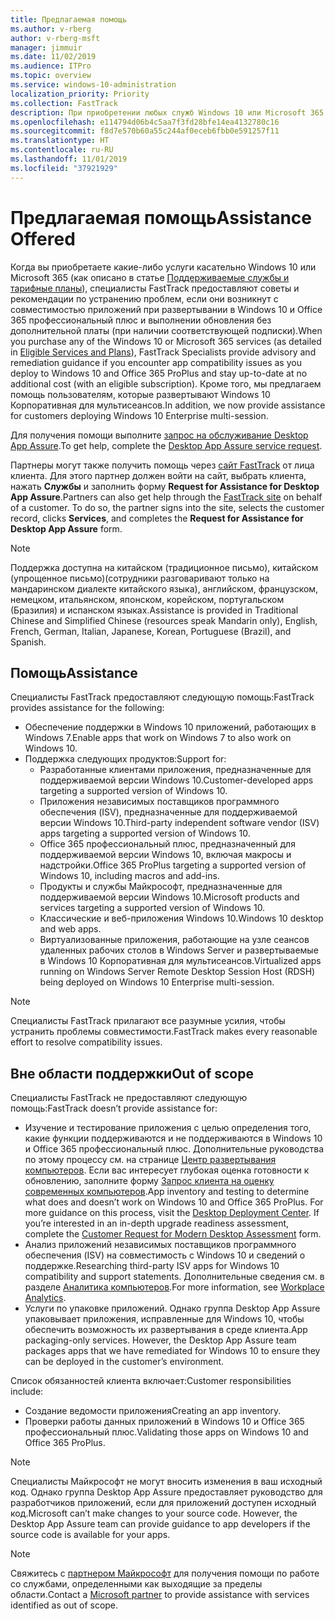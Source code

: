 ```yaml
---
title: Предлагаемая помощь
ms.author: v-rberg
author: v-rberg-msft
manager: jimmuir
ms.date: 11/02/2019
ms.audience: ITPro
ms.topic: overview
ms.service: windows-10-administration
localization_priority: Priority
ms.collection: FastTrack
description: При приобретении любых служб Windows 10 или Microsoft 365 специалисты FastTrack предоставляют советы и рекомендации по устранению проблем при развертывании Windows 10 и Office 365 профессиональный плюс и по своевременному обновлению без дополнительной платы (при наличии соответствующей подписки).
ms.openlocfilehash: e114794d06b4c5aa7f3fd28bfe14ea4132780c16
ms.sourcegitcommit: f8d7e570b60a55c244af0eceb6fbb0e591257f11
ms.translationtype: HT
ms.contentlocale: ru-RU
ms.lasthandoff: 11/01/2019
ms.locfileid: "37921929"
---
```

# <a name="assistance-offered"></a><span data-ttu-id="ea7a3-103">Предлагаемая помощь</span><span class="sxs-lookup"><span data-stu-id="ea7a3-103">Assistance Offered</span></span>  

<span data-ttu-id="ea7a3-104">Когда вы приобретаете какие-либо услуги касательно Windows 10 или Microsoft 365 (как описано в статье [Поддерживаемые службы и тарифные планы](M365-eligible-services-and-plans.md)), специалисты FastTrack предоставляют советы и рекомендации по устранению проблем, если они возникнут с совместимостью приложений при развертывании в Windows 10 и Office 365 профессиональный плюс и выполнении обновления без дополнительной платы (при наличии соответствующей подписки).</span><span class="sxs-lookup"><span data-stu-id="ea7a3-104">When you purchase any of the Windows 10 or Microsoft 365 services (as detailed in [Eligible Services and Plans](M365-eligible-services-and-plans.md)), FastTrack Specialists provide advisory and remediation guidance if you encounter app compatibility issues as you deploy to Windows 10 and Office 365 ProPlus and stay up-to-date at no additional cost (with an eligible subscription).</span></span> <span data-ttu-id="ea7a3-105">Кроме того, мы предлагаем помощь пользователям, которые развертывают Windows 10 Корпоративная для мультисеансов.</span><span class="sxs-lookup"><span data-stu-id="ea7a3-105">In addition, we now provide assistance for customers deploying Windows 10 Enterprise multi-session.</span></span>

<span data-ttu-id="ea7a3-106">Для получения помощи выполните [запрос на обслуживание Desktop App Assure](https://go.microsoft.com/fwlink/?linkid=2022721).</span><span class="sxs-lookup"><span data-stu-id="ea7a3-106">To get help, complete the [Desktop App Assure service request](https://go.microsoft.com/fwlink/?linkid=2022721).</span></span>

<span data-ttu-id="ea7a3-p102">Партнеры могут также получить помощь через [сайт FastTrack](https://go.microsoft.com/fwlink/?linkid=780698) от лица клиента. Для этого партнер должен войти на сайт, выбрать клиента, нажать **Службы** и заполнить форму **Request for Assistance for Desktop App Assure**.</span><span class="sxs-lookup"><span data-stu-id="ea7a3-p102">Partners can also get help through the [FastTrack site](https://go.microsoft.com/fwlink/?linkid=780698) on behalf of a customer. To do so, the partner signs into the site, selects the customer record, clicks **Services**, and completes the **Request for Assistance for Desktop App Assure** form.</span></span>

> [!NOTE]
> <span data-ttu-id="ea7a3-109">Поддержка доступна на китайском (традиционное письмо), китайском (упрощенное письмо)(сотрудники разговаривают только на мандаринском диалекте китайского языка), английском, французском, немецком, итальянском, японском, корейском, португальском (Бразилия) и испанском языках.</span><span class="sxs-lookup"><span data-stu-id="ea7a3-109">Assistance is provided in Traditional Chinese and Simplified Chinese (resources speak Mandarin only), English, French, German, Italian, Japanese, Korean, Portuguese (Brazil), and Spanish.</span></span> 

## <a name="assistance"></a><span data-ttu-id="ea7a3-110">Помощь</span><span class="sxs-lookup"><span data-stu-id="ea7a3-110">Assistance</span></span>

<span data-ttu-id="ea7a3-111">Специалисты FastTrack предоставляют следующую помощь:</span><span class="sxs-lookup"><span data-stu-id="ea7a3-111">FastTrack provides assistance for the following:</span></span>
- <span data-ttu-id="ea7a3-112">Обеспечение поддержки в Windows 10 приложений, работающих в Windows 7.</span><span class="sxs-lookup"><span data-stu-id="ea7a3-112">Enable apps that work on Windows 7 to also work on Windows 10.</span></span>
- <span data-ttu-id="ea7a3-113">Поддержка следующих продуктов:</span><span class="sxs-lookup"><span data-stu-id="ea7a3-113">Support for:</span></span>
    - <span data-ttu-id="ea7a3-114">Разработанные клиентами приложения, предназначенные для поддерживаемой версии Windows 10.</span><span class="sxs-lookup"><span data-stu-id="ea7a3-114">Customer-developed apps targeting a supported version of Windows 10.</span></span>
    - <span data-ttu-id="ea7a3-115">Приложения независимых поставщиков программного обеспечения (ISV), предназначенные для поддерживаемой версии Windows 10.</span><span class="sxs-lookup"><span data-stu-id="ea7a3-115">Third-party independent software vendor (ISV) apps targeting a supported version of Windows 10.</span></span>
    - <span data-ttu-id="ea7a3-116">Office 365 профессиональный плюс, предназначенный для поддерживаемой версии Windows 10, включая макросы и надстройки.</span><span class="sxs-lookup"><span data-stu-id="ea7a3-116">Office 365 ProPlus targeting a supported version of Windows 10, including macros and add-ins.</span></span>
    - <span data-ttu-id="ea7a3-117">Продукты и службы Майкрософт, предназначенные для поддерживаемой версии Windows 10.</span><span class="sxs-lookup"><span data-stu-id="ea7a3-117">Microsoft products and services targeting a supported version of Windows 10.</span></span>
    - <span data-ttu-id="ea7a3-118">Классические и веб-приложения Windows 10.</span><span class="sxs-lookup"><span data-stu-id="ea7a3-118">Windows 10 desktop and web apps.</span></span>
    - <span data-ttu-id="ea7a3-119">Виртуализованные приложения, работающие на узле сеансов удаленных рабочих столов в Windows Server и развертываемые в Windows 10 Корпоративная для мультисеансов.</span><span class="sxs-lookup"><span data-stu-id="ea7a3-119">Virtualized apps running on Windows Server Remote Desktop Session Host (RDSH) being deployed on Windows 10 Enterprise multi-session.</span></span>

> [!NOTE]
> <span data-ttu-id="ea7a3-120">Специалисты FastTrack прилагают все разумные усилия, чтобы устранить проблемы совместимости.</span><span class="sxs-lookup"><span data-stu-id="ea7a3-120">FastTrack makes every reasonable effort to resolve compatibility issues.</span></span> 

## <a name="out-of-scope"></a><span data-ttu-id="ea7a3-121">Вне области поддержки</span><span class="sxs-lookup"><span data-stu-id="ea7a3-121">Out of scope</span></span>

<span data-ttu-id="ea7a3-122">Специалисты FastTrack не предоставляют следующую помощь:</span><span class="sxs-lookup"><span data-stu-id="ea7a3-122">FastTrack doesn’t provide assistance for:</span></span>
- <span data-ttu-id="ea7a3-p103">Изучение и тестирование приложения с целью определения того, какие функции поддерживаются и не поддерживаются в Windows 10 и Office 365 профессиональный плюс. Дополнительные руководства по этому процессу см. на странице [Центр развертывания компьютеров](https://go.microsoft.com/fwlink/?linkid=2080140). Если вас интересует глубокая оценка готовности к обновлению, заполните форму [Запрос клиента на оценку современных компьютеров](https://go.microsoft.com/fwlink/?linkid=2053818).</span><span class="sxs-lookup"><span data-stu-id="ea7a3-p103">App inventory and testing to determine what does and doesn’t work on Windows 10 and Office 365 ProPlus. For more guidance on this process, visit the [Desktop Deployment Center](https://go.microsoft.com/fwlink/?linkid=2080140). If you’re interested in an in-depth upgrade readiness assessment, complete the [Customer Request for Modern Desktop Assessment](https://go.microsoft.com/fwlink/?linkid=2053818) form.</span></span>
- <span data-ttu-id="ea7a3-126">Анализ приложений независимых поставщиков программного обеспечения (ISV) на совместимость с Windows 10 и сведений о поддержке.</span><span class="sxs-lookup"><span data-stu-id="ea7a3-126">Researching third-party ISV apps for Windows 10 compatibility and support statements.</span></span> <span data-ttu-id="ea7a3-127">Дополнительные сведения см. в разделе [Аналитика компьютеров](https://docs.microsoft.com/ru-RU/sccm/desktop-analytics/overview).</span><span class="sxs-lookup"><span data-stu-id="ea7a3-127">For more information, see [Workplace Analytics](https://docs.microsoft.com/ru-RU/sccm/desktop-analytics/overview).</span></span>
- <span data-ttu-id="ea7a3-p105">Услуги по упаковке приложений. Однако группа Desktop App Assure упаковывает приложения, исправленные для Windows 10, чтобы обеспечить возможность их развертывания в среде клиента.</span><span class="sxs-lookup"><span data-stu-id="ea7a3-p105">App packaging-only services. However, the Desktop App Assure team packages apps that we have remediated for Windows 10 to ensure they can be deployed in the customer’s environment.</span></span>

<span data-ttu-id="ea7a3-130">Список обязанностей клиента включает:</span><span class="sxs-lookup"><span data-stu-id="ea7a3-130">Customer responsibilities include:</span></span>
- <span data-ttu-id="ea7a3-131">Создание ведомости приложения</span><span class="sxs-lookup"><span data-stu-id="ea7a3-131">Creating an app inventory.</span></span>
- <span data-ttu-id="ea7a3-132">Проверки работы данных приложений в Windows 10 и Office 365 профессиональный плюс.</span><span class="sxs-lookup"><span data-stu-id="ea7a3-132">Validating those apps on Windows 10 and Office 365 ProPlus.</span></span>

> [!NOTE]
> <span data-ttu-id="ea7a3-p106">Специалисты Майкрософт не могут вносить изменения в ваш исходный код. Однако группа Desktop App Assure предоставляет руководство для разработчиков приложений, если для приложений доступен исходный код.</span><span class="sxs-lookup"><span data-stu-id="ea7a3-p106">Microsoft can’t make changes to your source code. However, the Desktop App Assure team can provide guidance to app developers if the source code is available for your apps.</span></span>

> [!NOTE]
> <span data-ttu-id="ea7a3-135">Свяжитесь с [партнером Майкрософт](https://go.microsoft.com/fwlink/?linkid=2080150) для получения помощи по работе со службами, определенными как выходящие за пределы области.</span><span class="sxs-lookup"><span data-stu-id="ea7a3-135">Contact a [Microsoft partner](https://go.microsoft.com/fwlink/?linkid=2080150) to provide assistance with services identified as out of scope.</span></span>

